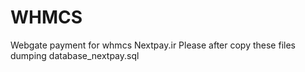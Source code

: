 # WHMCS
Webgate payment for whmcs
Nextpay.ir
Please after copy these files dumping database_nextpay.sql
